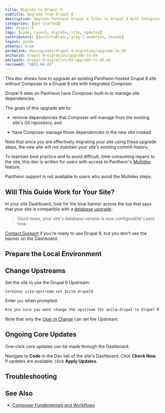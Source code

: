 ```yaml
---
title: Migrate to Drupal 9
subtitle: Upgrade from Drupal 8
description: Upgrade Pantheon Drupal 8 Sites to Drupal 9 With Integrated Composer
categories: [get-started]
cms: drupal-9
tags: [code, launch, migrate, site, updates]
contributors: [dustinleblanc, greg-1-anderson, stovak]
layout: guide
showtoc: true
permalink: docs/guides/drupal-9-migration/upgrade-to-d9
anchorid: drupal-9-migration/upgrade-to-d9
editpath: drupal-9-migration/03-upgrade-to-d9.md
reviewed: "2021-04-22"
---
```


This doc shows how to upgrade an existing Pantheon-hosted Drupal 8 site without Composer to a Drupal 9 site with Integrated Composer.

Drupal 9 sites on Pantheon have Composer built-in to manage site dependencies.

The goals of this upgrade are to:

- remove dependencies that Composer will manage from the existing site's Git repository, and

- have Composer manage those dependencies in the new site instead.

Note that since you are effectively migrating your site using these upgrade steps, the new site will not maintain your site's existing commit history.

<Alert title="Multidev Required" type="danger">

To maintain best practice and to avoid difficult, time-consuming repairs to the site, this doc is written for users with access to Pantheon's [Multidev](/multidev) feature.

Pantheon support is not available to users who avoid the Multidev steps.

</Alert>

## Will This Guide Work for Your Site?

<Alert type="info" title="Do not upgrade unless the site is eligible.">

In your site Dashboard, look for the blue banner across the top that says that your site is compatible with a [database upgrade](/pantheon-yml#specify-a-version-of-mariadb):

> Good news, your site's database version is now configurable! Learn how.

[Contact Support](/support) if you're ready to use Drupal 9, but you don't see the banner on the Dashboard.

</Alert>

<Partial file="drupal-9/upgrade-site-requirements.md" />

## Prepare the Local Environment

<Partial file="drupal-9/prepare-local-environment.md" />

<Partial file="drupal-8-convert-to-composer.md" />

## Change Upstreams

Set the site to use the Drupal 9 Upstream:

```bash{promptUser:user}
terminus site:upstream:set $site drupal9
```

Enter `yes` when prompted:

```bash
Are you sure you want change the upstream for anita-drupal to Drupal 9? (yes/no) [no]:
```

Note that only the [User in Charge](/change-management#site-level-roles-and-permissions) can set the Upstream.

## Ongoing Core Updates

One-click core updates can be made through the Dashboard.

Navigate to **Code** in the Dev tab of the site's Dashboard. Click **Check Now**. If updates are available, click **Apply Updates**.

## Troubleshooting

<Partial file="composer-updating.md" />

## See Also

- [Composer Fundamentals and Workflows](/composer)
